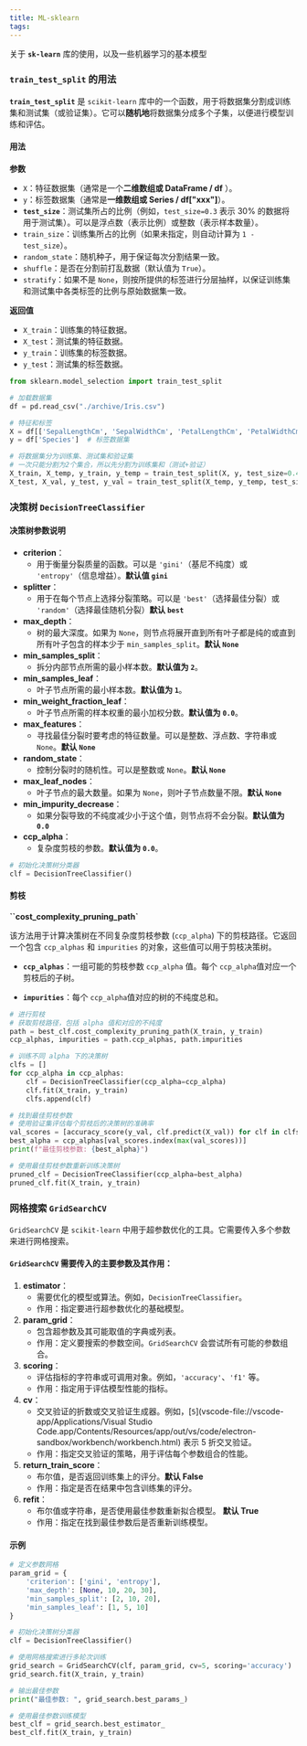 ```yaml
---
title: ML-sklearn
tags:
---
```


关于 **`sk-learn`** 库的使用，以及一些机器学习的基本模型 

<!--more-->

###  `train_test_split` 的用法

**`train_test_split`** 是 `scikit-learn` 库中的一个函数，用于将数据集分割成训练集和测试集（或验证集）。它可以**随机地**将数据集分成多个子集，以便进行模型训练和评估。

#### 用法

**参数**

- `X`：特征数据集（通常是一个**二维数组或 DataFrame / df** ）。
- `y`：标签数据集（通常是**一维数组或 Series / df["xxx"]**）。
- **`test_size`**：测试集所占的比例（例如，`test_size=0.3` 表示 30% 的数据将用于测试集）。可以是浮点数（表示比例）或整数（表示样本数量）。
- `train_size`：训练集所占的比例（如果未指定，则自动计算为 `1 - test_size`）。
- `random_state`：随机种子，用于保证每次分割结果一致。
- `shuffle`：是否在分割前打乱数据（默认值为 `True`）。
- `stratify`：如果不是 `None`，则按所提供的标签进行分层抽样，以保证训练集和测试集中各类标签的比例与原始数据集一致。

**返回值**

- `X_train`：训练集的特征数据。
- `X_test`：测试集的特征数据。
- `y_train`：训练集的标签数据。
- `y_test`：测试集的标签数据。

```python
from sklearn.model_selection import train_test_split

# 加载数据集
df = pd.read_csv("./archive/Iris.csv")

# 特征和标签
X = df[['SepalLengthCm', 'SepalWidthCm', 'PetalLengthCm', 'PetalWidthCm']]# 特征数集
y = df['Species']  # 标签数据集

# 将数据集分为训练集、测试集和验证集
# 一次只能分割为2个集合，所以先分割为训练集和（测试+验证）
X_train, X_temp, y_train, y_temp = train_test_split(X, y, test_size=0.4, random_state=42) #train 占 60%
X_test, X_val, y_test, y_val = train_test_split(X_temp, y_temp, test_size=0.5, random_state=42)
```



### 决策树 `DecisionTreeClassifier`

#### 决策树参数说明

- **criterion**：
  - 用于衡量分裂质量的函数。可以是 `'gini'`（基尼不纯度）或 `'entropy'`（信息增益）。**默认值  `gini`**
- **splitter**：
  - 用于在每个节点上选择分裂策略。可以是 `'best'`（选择最佳分裂）或 `'random'`（选择最佳随机分裂）**默认 `best`**
- **max_depth**：
  - 树的最大深度。如果为 `None`，则节点将展开直到所有叶子都是纯的或直到所有叶子包含的样本少于 `min_samples_split`。**默认 `None`**
- **min_samples_split**：
  - 拆分内部节点所需的最小样本数。**默认值为 `2`**。
- **min_samples_leaf**：
  - 叶子节点所需的最小样本数。**默认值为 `1`**。
- **min_weight_fraction_leaf**：
  - 叶子节点所需的样本权重的最小加权分数。**默认值为 `0.0`**。
- **max_features**：
  - 寻找最佳分裂时要考虑的特征数量。可以是整数、浮点数、字符串或 `None`。**默认 `None`**
- **random_state**：
  - 控制分裂时的随机性。可以是整数或 `None`。**默认 `None`**
- **max_leaf_nodes**：
  - 叶子节点的最大数量。如果为 `None`，则叶子节点数量不限。**默认 `None`**
- **min_impurity_decrease**：
  - 如果分裂导致的不纯度减少小于这个值，则节点将不会分裂。**默认值为 `0.0`**
- **ccp_alpha**：
  - 复杂度剪枝的参数。**默认值为 `0.0`**。

```python
# 初始化决策树分类器
clf = DecisionTreeClassifier()
```



#### 剪枝

**``cost_complexity_pruning_path`**

该方法用于计算决策树在不同复杂度剪枝参数 (`ccp_alpha`) 下的剪枝路径。它返回一个包含 `ccp_alphas` 和 `impurities` 的对象，这些值可以用于剪枝决策树。

- **`ccp_alphas`**：一组可能的剪枝参数 `ccp_alpha` 值。每个 `ccp_alpha`值对应一个剪枝后的子树。

- **`impurities`**：每个 `ccp_alpha`值对应的树的不纯度总和。

  

```python
# 进行剪枝
# 获取剪枝路径，包括 alpha 值和对应的不纯度
path = best_clf.cost_complexity_pruning_path(X_train, y_train)
ccp_alphas, impurities = path.ccp_alphas, path.impurities

# 训练不同 alpha 下的决策树
clfs = []
for ccp_alpha in ccp_alphas:
    clf = DecisionTreeClassifier(ccp_alpha=ccp_alpha)
    clf.fit(X_train, y_train)
    clfs.append(clf)

# 找到最佳剪枝参数
# 使用验证集评估每个剪枝后的决策树的准确率
val_scores = [accuracy_score(y_val, clf.predict(X_val)) for clf in clfs]
best_alpha = ccp_alphas[val_scores.index(max(val_scores))]
print(f"最佳剪枝参数: {best_alpha}")

# 使用最佳剪枝参数重新训练决策树
pruned_clf = DecisionTreeClassifier(ccp_alpha=best_alpha)
pruned_clf.fit(X_train, y_train)
```



### 网格搜索 `GridSearchCV`

`GridSearchCV` 是 `scikit-learn` 中用于超参数优化的工具。它需要传入多个参数来进行网格搜索。

#### `GridSearchCV` 需要传入的主要参数及其作用：

1. **estimator**：
   - 需要优化的模型或算法。例如，`DecisionTreeClassifier`。
   - 作用：指定要进行超参数优化的基础模型。
2. **param_grid**：
   - 包含超参数及其可能取值的字典或列表。
   - 作用：定义要搜索的参数空间。`GridSearchCV` 会尝试所有可能的参数组合。
3. **scoring**：
   - 评估指标的字符串或可调用对象。例如，`'accuracy'`、`'f1'` 等。
   - 作用：指定用于评估模型性能的指标。
4. **cv**：
   - 交叉验证的折数或交叉验证生成器。例如，[`5`](vscode-file://vscode-app/Applications/Visual Studio Code.app/Contents/Resources/app/out/vs/code/electron-sandbox/workbench/workbench.html) 表示 5 折交叉验证。
   - 作用：指定交叉验证的策略，用于评估每个参数组合的性能。
5. **return_train_score**：
   - 布尔值，是否返回训练集上的评分。**默认 False**
   - 作用：指定是否在结果中包含训练集的评分。
6. **refit**：
   - 布尔值或字符串，是否使用最佳参数重新拟合模型。 **默认 True**
   - 作用：指定在找到最佳参数后是否重新训练模型。

#### 示例

```python
# 定义参数网格
param_grid = {
    'criterion': ['gini', 'entropy'],
    'max_depth': [None, 10, 20, 30],
    'min_samples_split': [2, 10, 20],
    'min_samples_leaf': [1, 5, 10]
}

# 初始化决策树分类器
clf = DecisionTreeClassifier()

# 使用网格搜索进行多轮次训练
grid_search = GridSearchCV(clf, param_grid, cv=5, scoring='accuracy')
grid_search.fit(X_train, y_train)

# 输出最佳参数
print("最佳参数: ", grid_search.best_params_)

# 使用最佳参数训练模型
best_clf = grid_search.best_estimator_
best_clf.fit(X_train, y_train)
```

